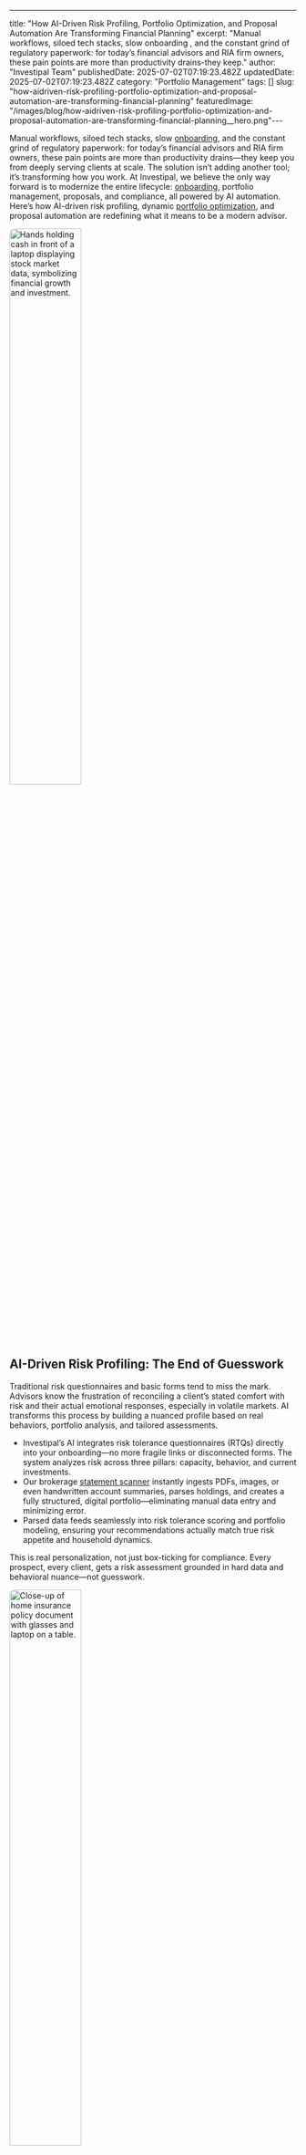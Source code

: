 ---
title: "How AI-Driven Risk Profiling, Portfolio Optimization, and Proposal Automation Are Transforming Financial Planning"
excerpt: "Manual workflows, siloed tech stacks, slow onboarding , and the constant grind of regulatory paperwork: for today’s financial advisors and RIA firm owners, these pain points are more than productivity drains-they keep."
author: "Investipal Team"
publishedDate: 2025-07-02T07:19:23.482Z
updatedDate: 2025-07-02T07:19:23.482Z
category: "Portfolio Management"
tags: []
slug: "how-aidriven-risk-profiling-portfolio-optimization-and-proposal-automation-are-transforming-financial-planning"
featuredImage: "/images/blog/how-aidriven-risk-profiling-portfolio-optimization-and-proposal-automation-are-transforming-financial-planning__hero.png"---
<p>Manual workflows, siloed tech stacks, slow <a href="/blog/category/onboarding">onboarding</a>, and the constant grind of regulatory paperwork: for today’s financial advisors and RIA firm owners, these pain points are more than productivity drains—they keep you from deeply serving clients at scale. The solution isn’t adding another tool; it’s transforming how you work. At Investipal, we believe the only way forward is to modernize the entire lifecycle: <a href="/blog/category/onboarding">onboarding</a>, portfolio management, proposals, and compliance, all powered by AI automation. Here’s how AI-driven risk profiling, dynamic <a href="/features/asset-allocation">portfolio optimization</a>, and proposal automation are redefining what it means to be a modern advisor.</p>

<img src="/images/blog/how-aidriven-risk-profiling-portfolio-optimization-and-proposal-automation-are-transforming-financial-planning__68511df5b7a03a9f0b219925_pexels-photo-6802045.jpeg" width="50%" height="auto" style="max-width: 90vw; border-radius: 10px;" alt="Hands holding cash in front of a laptop displaying stock market data, symbolizing financial growth and investment.">

<h2>AI-Driven Risk Profiling: The End of Guesswork</h2>
<p>Traditional risk questionnaires and basic forms tend to miss the mark. Advisors know the frustration of reconciling a client’s stated comfort with risk and their actual emotional responses, especially in volatile markets. AI transforms this process by building a nuanced profile based on real behaviors, portfolio analysis, and tailored assessments.</p>
<ul><li>Investipal’s AI integrates risk tolerance questionnaires (RTQs) directly into your onboarding—no more fragile links or disconnected forms. The system analyzes risk across three pillars: capacity, behavior, and current investments.</li><li>Our brokerage <a href="/features/automated-statement-scanner">statement scanner</a> instantly ingests PDFs, images, or even handwritten account summaries, parses holdings, and creates a fully structured, digital portfolio—eliminating manual data entry and minimizing error.</li><li>Parsed data feeds seamlessly into risk tolerance scoring and portfolio modeling, ensuring your recommendations actually match true risk appetite and household dynamics.</li></ul>
<p>This is real personalization, not just box-ticking for compliance. Every prospect, every client, gets a risk assessment grounded in hard data and behavioral nuance—not guesswork.</p>

<img src="/images/blog/how-aidriven-risk-profiling-portfolio-optimization-and-proposal-automation-are-transforming-financial-planning__6864dd7b2a65cdb3dd2ea71d_pexels-photo-7735630.jpeg" width="50%" height="auto" style="max-width: 90vw; border-radius: 10px;" alt="Close-up of home insurance policy document with glasses and laptop on a table.">

<h2>Portfolio Optimization: Construction and Management as a True Advisory Edge</h2>
<p>Optimizing a portfolio shouldn’t take days or force advisors into vendor lock-in with one-size-fits-all models. What sets industry leaders apart is their ability to deliver hyper-personalized asset allocations—across public and alternative assets—at scale and speed. That’s where our AI engine steps in:</p>
<ul><li>Upload your full investment universe: stocks, mutual funds, ETFs, even alternatives. Investipal analyzes history, risk metrics, correlations, and factor sensitivities.</li><li>Generate portfolio allocations aligned to each client’s goals, risk score, and account restrictions in seconds—not hours. No more spreadsheets or toggling tools.</li><li>Advanced quantitative models (drift, stress-testing, minimum volatility, Sharpe Ratio, risk parity) are all built-in. Advisors receive allocation suggestions with full transparency—every calculation is explained, not black-boxed.</li><li>Continuous monitoring and drift alerts mean you know immediately when portfolios deviate from targets, letting you intervene proactively long before compliance or client trust are at risk.</li></ul>
<p>This is how leading advisors can scale institutional-grade management—and retain it as a relationship advantage, not just an operational fix.</p>

<img src="/images/blog/how-aidriven-risk-profiling-portfolio-optimization-and-proposal-automation-are-transforming-financial-planning__6864dd7b2a65cdb3dd2ea72a_pexels-photo-6802043.jpeg" width="50%" height="auto" style="max-width: 90vw; border-radius: 10px;" alt="Business theme with stock market document, currency, and mobile display.">

<h2>Automated Proposal Generation: From Intake to Client-Ready in Minutes</h2>
<p>If onboarding, asset analysis, and proposal creation currently span days or weeks, you’re not alone. Many wealth teams lose prospects at this stage—or burn staff with mind-numbing manual work. AI transforms proposal generation from a bottleneck to a competitive asset:</p>
<ul><li>Parse and standardize account statements (any format, any custodian) with a single upload. AI extracts positions, cost basis, asset classes, and exposures, directly into your proposal workflow.</li><li>Leverage built-in portfolio comparisons: easily illustrate the differences between your recommendations and current client holdings, across 20+ risk and performance metrics.</li><li>Create fully customized, compliance-ready proposals—complete with performance projections, risk overlays, and downside scenario analyses—in under 10 minutes.</li><li>All proposals are audit-trail ready, with data matched back to source documents and portfolio rules.</li></ul>
<p>This approach drives conversions and drastically reduces time spent per opportunity, while ensuring a consistent, compliance-first client experience firm-wide.</p>

<img src="/images/blog/how-aidriven-risk-profiling-portfolio-optimization-and-proposal-automation-are-transforming-financial-planning__685ccaa7df215095c38ecda7_pexels-photo-5716032.jpeg" width="50%" height="auto" style="max-width: 90vw; border-radius: 10px;" alt="Team analyzing financial charts and digital reports during a business meeting.">

<h2>Seamless, Automated Compliance: Solving the Biggest Growth Bottleneck</h2>
<p>For many advisors and RIAs, compliance isn’t just a regulatory requirement—it’s a growth blocker. Hours are wasted rewriting Investment Policy Statements (IPS), generating Reg BI forms, and collecting KYP data. Investipal changes that paradigm:</p>
<ul><li>Automated compliance workflow generates IPS and Reg BI documents in 1-click, leveraging the same client and portfolio data as your onboarding and proposal engines.</li><li>All client profiling, risk scoring, and allocation rationale are captured in the same system—no duplicate entry, no searching for source docs at audit time.</li><li>Real-time drift and compliance monitoring, ensuring alignment with both client objectives and regulatory mandates without the manual review cycles.</li></ul>
<p>The result? When proposals are accepted, you’re ready to implement—compliance is never the delay, it’s the proof your process works.</p>

<h2>From Fragmented to Frictionless: Why Advisors Are Moving Fast Toward AI-Driven Platforms</h2>
<p>Forward-thinking advisors and RIA owners are choosing to modernize for three critical reasons:</p>
<ul><li><strong>Operational efficiency:</strong> Save 3–5 hours per client, per account, by eliminating manual data entry, duplicate admin, and tool-hopping.</li><li><strong>Scalable personalization:</strong> AI handles the heavy lifting on analysis and portfolio construction while advisors focus on advice, relationships, and growth.</li><li><strong>Regulatory confidence:</strong> Reduce costly errors, prove audit readiness, and automate workflows that previously required expensive oversight or compliance hires.</li></ul>
<p>Advisors who embrace living client data, integrated automation, and unified workflows are positioned to scale AUM, win more ideal clients, and spend more time doing what they entered the industry to do—advising, not admin.</p>

<h2>Ready to See It in Action?</h2>
<p>AI won’t replace the empathy or judgement at the heart of good financial advice—but it can automate the bottlenecks, increase accuracy, and deliver experiences clients talk about. If you’re serious about growing your book and delivering personalization at scale, <a href="/blogs" target="_blank">book a demo with Investipal today</a> and see how modern automation can empower your practice from prospect to portfolio—and beyond.</p>